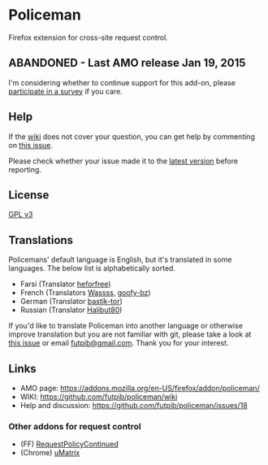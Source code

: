 # Policeman
Firefox extension for cross-site request control.

## ABANDONED - Last AMO release Jan 19, 2015
I'm considering whether to continue support for this add-on, please [participate in a survey](https://goo.gl/forms/g6ldXl18sUz3eIwW2) if you care.

## Help
If the [wiki](https://github.com/futpib/policeman/wiki) does not cover your question, you can get help by commenting on [this issue](https://github.com/futpib/policeman/issues/18).

Please check whether your issue made it to the [latest version](https://addons.mozilla.org/en-US/firefox/addon/policeman/versions/) before reporting.

## License
[GPL v3](http://www.gnu.org/licenses/gpl-3.0.html)

## Translations

Policemans' default language is English, but it's translated in some languages. The below list is alphabetically sorted.

* Farsi (Translator [heforfree](https://github.com/heforfree))
* French (Translators [Wassss](https://github.com/Wassss), [goofy-bz](https://github.com/goofy-bz))
* German (Translator [bastik-tor](https://github.com/bastik-tor))
* Russian (Translator [Halibut80](https://github.com/Halibut80))

If you'd like to translate Policeman into another language or otherwise improve translation but you are not familiar with git, please take a look at [this issue](https://github.com/futpib/policeman/issues/101) or email [futpib@gmail.com](mailto:futpib@gmail.com). Thank you for your interest.

## Links
* AMO page: https://addons.mozilla.org/en-US/firefox/addon/policeman/
* WIKI: https://github.com/futpib/policeman/wiki
* Help and discussion: https://github.com/futpib/policeman/issues/18

### Other addons for request control
* (FF) [RequestPolicyContinued](https://github.com/RequestPolicyContinued/requestpolicy)
* (Chrome) [uMatrix](https://github.com/gorhill/uMatrix)
